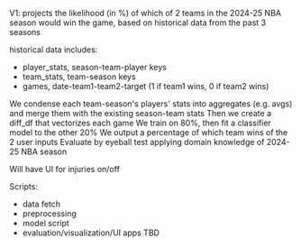 V1: projects the likelihood (in %) of which of 2 teams in the 2024-25 NBA season would win the game, based on historical data from the past 3 seasons

historical data includes:

- player_stats, season-team-player keys
- team_stats, team-season keys
- games, date-team1-team2-target (1 if team1 wins, 0 if team2 wins)

We condense each team-season's players' stats into aggregates (e.g. avgs) and merge them with the existing season-team stats Then we create a diff_df that vectorizes each game We train on 80%, then fit a classifier model to the other 20% We output a percentage of which team wins of the 2 user inputs Evaluate by eyeball test applying domain knowledge of 2024-25 NBA season

Will have UI for injuries on/off

Scripts:
- data fetch
- preprocessing
- model script
- evaluation/visualization/UI apps TBD
